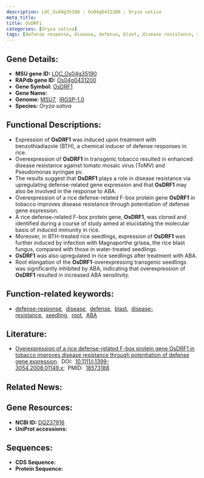 ```yaml
---
description: LOC_Os04g35190 ; Os04g0431200 ; Oryza sativa
meta_title:
title: OsDRF1
categories: [Oryza sativa]
tags: [defense response, disease, defense, blast, disease resistance, seedling, root,  ABA ]
---
```


## Gene Details:
- **MSU gene ID:** [LOC_Os04g35190](http://rice.uga.edu/cgi-bin/ORF_infopage.cgi?orf=LOC_Os04g35190)  
- **RAPdb gene ID:** [Os04g0431200](https://rapdb.dna.affrc.go.jp/locus/?name=Os04g0431200)  
- **Gene Symbol:** <u>OsDRF1</u>
- **Gene Name:**
- **Genome:**  [MSU7](http://rice.uga.edu/),&nbsp;&nbsp;[IRGSP-1.0](https://rapdb.dna.affrc.go.jp/download/irgsp1.html)
- **Species:** *Oryza sativa*

## Functional Descriptions:
   - Expression of **OsDRF1** was induced upon treatment with benzothiadiazole (BTH), a chemical inducer of defense responses in rice.
   - Overexpression of **OsDRF1** in transgenic tobacco resulted in enhanced disease resistance against tomato mosaic virus (ToMV) and Pseudomonas syringae pv.
   - The results suggest that **OsDRF1** plays a role in disease resistance via upregulating defense-related gene expression and that **OsDRF1** may also be involved in the response to ABA.
   - Overexpression of a rice defense-related F-box protein gene **OsDRF1** in tobacco improves disease resistance through potentiation of defense gene expression.
   - A rice defense-related F-box protein gene, **OsDRF1**, was cloned and identified during a course of study aimed at elucidating the molecular basis of induced immunity in rice.
   - Moreover, in BTH-treated rice seedlings, expression of **OsDRF1** was further induced by infection with Magnaporthe grisea, the rice blast fungus, compared with those in water-treated seedlings.
   - **OsDRF1** was also upregulated in rice seedlings after treatment with ABA.
   - Root elongation of the **OsDRF1**-overexpressing transgenic seedlings was significantly inhibited by ABA, indicating that overexpression of **OsDRF1** resulted in increased ABA sensitivity.

## Function-related keywords:
   - [defense-response](/tags/defense-response/),&nbsp;&nbsp;[disease](/tags/disease/),&nbsp;&nbsp;[defense](/tags/defense/),&nbsp;&nbsp;[blast](/tags/blast/),&nbsp;&nbsp;[disease-resistance](/tags/disease-resistance/),&nbsp;&nbsp;[seedling](/tags/seedling/),&nbsp;&nbsp;[root](/tags/root/),&nbsp;&nbsp;[ABA](/tags/ABA/)

## Literature:
   - [Overexpression of a rice defense-related F-box protein gene OsDRF1 in tobacco improves disease resistance through potentiation of defense gene expression](https://www.doi.org/10.1111/j.1399-3054.2008.01149.x).&nbsp;&nbsp;DOI:&nbsp;&nbsp;[10.1111/j.1399-3054.2008.01149.x](https://www.doi.org/10.1111/j.1399-3054.2008.01149.x);&nbsp;&nbsp;PMID:&nbsp;&nbsp;[18573188](https://pubmed.ncbi.nlm.nih.gov/18573188/)

## Related News:

## Gene Resources:
- **NCBI ID:**  [DQ237916](http://www.ncbi.nlm.nih.gov/nuccore/DQ237916)
- **UniProt accessions:** [](https://www.uniprot.org/uniprotkb//entry)

## Sequences:
- **CDS Sequence:**
- **Protein Sequence:**
